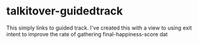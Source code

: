 # talkitover-guidedtrack
This simply links to guided track. I've created this with a view to using exit intent to improve the rate of gathering final-happiness-score dat
